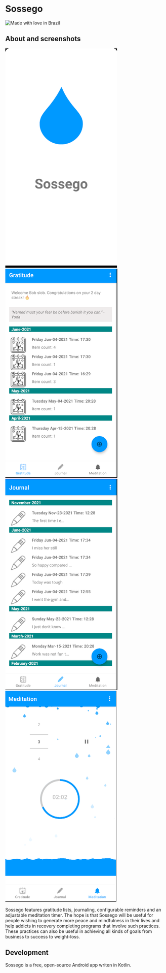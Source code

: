 # Sossego

![Made with love in Brazil](https://madewithlove.now.sh/br?heart=true&template=for-the-badge)

## About and screenshots


![Splash Screenshot](https://github.com/lee-hodg/Sossego/blob/master/marketing_images/Splash.png?raw=true)
![Gratitude Screenshot](https://github.com/lee-hodg/Sossego/blob/master/marketing_images/Gratitude.png?raw=true)
![Journal Screenshot](https://github.com/lee-hodg/Sossego/blob/master/marketing_images/Journal.png?raw=true)
![Meditation Screenshot](https://github.com/lee-hodg/Sossego/blob/master/marketing_images/Meditation.png?raw=true)


Sossego features gratitude lists, journaling, configurable reminders and an adjustable meditation timer.
The hope is that Sossego will be useful for people wishing to generate more peace and mindfulness in their lives and help addicts
in recovery completing programs that involve such practices. These practices can also
be useful in achieving all kinds of goals from business to success to weight-loss.


## Development

Sossego is a free, open-source Android app writen in Kotlin.
